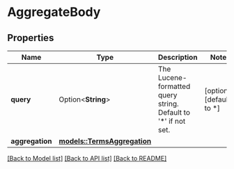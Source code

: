 # AggregateBody

## Properties

Name | Type | Description | Notes
------------ | ------------- | ------------- | -------------
**query** | Option<**String**> | The Lucene-formatted query string. Default to '*' if not set. | [optional][default to *]
**aggregation** | [**models::TermsAggregation**](TermsAggregation.md) |  | 

[[Back to Model list]](../README.md#documentation-for-models) [[Back to API list]](../README.md#documentation-for-api-endpoints) [[Back to README]](../README.md)



